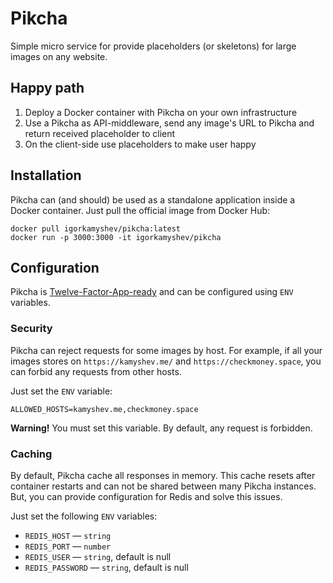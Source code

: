 # Pikcha

Simple micro service for provide placeholders (or skeletons) for large images on any website.

## Happy path

1. Deploy a Docker container with Pikcha on your own infrastructure
2. Use a Pikcha as API-middleware, send any image's URL to Pikcha and return received placeholder to client
3. On the client-side use placeholders to make user happy

## Installation

Pikcha can (and should) be used as a standalone application inside a Docker container. Just pull the official image from Docker Hub:

```
docker pull igorkamyshev/pikcha:latest
docker run -p 3000:3000 -it igorkamyshev/pikcha
```

## Configuration

Pikcha is [Twelve-Factor-App-ready](https://12factor.net) and can be configured using `ENV` variables.

### Security

Pikcha can reject requests for some images by host. For example, if all your images stores on `https://kamyshev.me/` and `https://checkmoney.space`, you can forbid any requests from other hosts.

Just set the `ENV` variable:

```
ALLOWED_HOSTS=kamyshev.me,checkmoney.space
```

**Warning!** You must set this variable. By default, any request is forbidden.

### Caching

By default, Pikcha cache all responses in memory. This cache resets after container restarts and can not be shared between many Pikcha instances. But, you can provide configuration for Redis and solve this issues.

Just set the following `ENV` variables:

- `REDIS_HOST` — `string`
- `REDIS_PORT` — `number`
- `REDIS_USER` — `string`, default is null
- `REDIS_PASSWORD` — `string`, default is null
